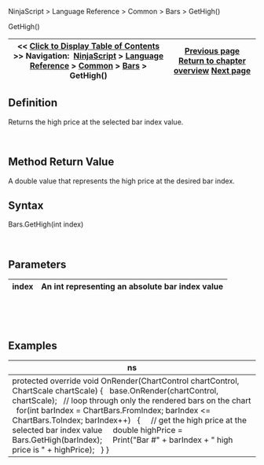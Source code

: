 ﻿


NinjaScript \> Language Reference \> Common \> Bars \> GetHigh()






















GetHigh()







| \<\< [Click to Display Table of Contents](gethigh.md) \>\> **Navigation:**     [NinjaScript](ninjascript-1.md) \> [Language Reference](language_reference_wip-1.md) \> [Common](common-1.md) \> [Bars](bars-1.md) \> GetHigh() | [Previous page](getdaybar-1.md) [Return to chapter overview](bars-1.md) [Next page](getlow-1.md) |
| --- | --- |











## Definition


Returns the high price at the selected bar index value.


 


## Method Return Value


A double value that represents the high price at the desired bar index.


## 


## Syntax


Bars.GetHigh(int index)


 


## Parameters




| index | An int representing an absolute bar index value |
| --- | --- |



 


 


## Examples




| ns |
| --- |
| protected override void OnRender(ChartControl chartControl, ChartScale chartScale) {    base.OnRender(chartControl, chartScale);    // loop through only the rendered bars on the chart    for(int barIndex \= ChartBars.FromIndex; barIndex \<\= ChartBars.ToIndex; barIndex\+\+)    {      // get the high price at the selected bar index value      double highPrice \= Bars.GetHigh(barIndex);      Print("Bar \#" \+ barIndex \+ " high price is " \+ highPrice);    } } |










